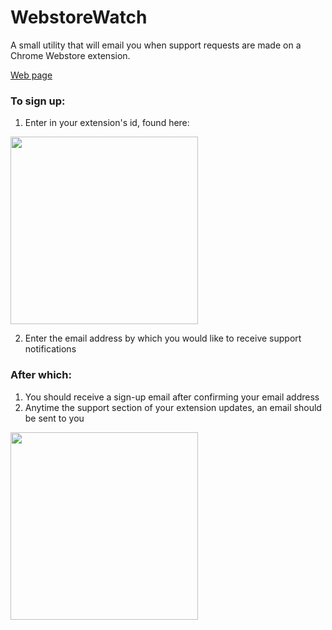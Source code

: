 # WebstoreWatch
A small utility that will email you when support requests are made on a Chrome Webstore extension.

[Web page](https://gmanicus.github.io/WebstoreWatch)

<h3>To sign up:</h3>

1) Enter in your extension's id, found here:
<img src="https://user-images.githubusercontent.com/11013079/212211243-6dbcd0f2-5ac6-48e7-bd03-5208b914aa40.png" height="300px">

2) Enter the email address by which you would like to receive support notifications

<h3>After which:</h3>

1) You should receive a sign-up email after confirming your email address
2) Anytime the support section of your extension updates, an email should be sent to you
<img src="https://user-images.githubusercontent.com/11013079/211720390-8d6a1a2f-d707-4b8a-9a0e-2652456dc3e0.png" height="300px">
